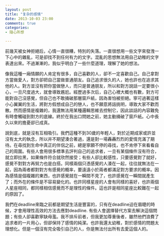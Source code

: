 ```yaml
---
layout: post
title: "复杂的感情"
date: 2013-10-03 23:00
comments: true
categories: 
- 隨心所想

---
```

前幾天被女神拒絕后，心情一直很糟，特別的失落。一直很想用一些文字來發洩一下心中的雜亂，可是卻找不到任何有力的文字。混亂的思想無法用自己幼稚的文字表達出來。不過漸漸的，我似乎明白了一些什麼道理，理解了她的想法。

像我這種一廂情願的人肯定有很多，自己喜歡的人，卻不一定喜歡自己。自己拿對方當做愛人，對方卻把自己當做普通朋友。自己追求很久的人，她也許也在追求其他的人。對方並沒有把你當做戀人，而只是普通朋友，所以和對方說話一定要很小心，一旦尺度過大，就會導致尷尬。經歷過多次后，自己心裡大概也有數，對方可能對自己沒感覺，但自己也不敢捅破那層窗戶紙，因為害怕被拒絕。寧可過著這樣小心翼翼的生活，將對方假想成自己的戀人，也不願意將話挑明，導致大家不歡而散。然而感情是複雜的，我還無法用某種邏輯思維去控制它，因此談話的內容難免有時會觸碰到對方的底線。終於在我出口問她之前，她主動捅破了窗戶紙。心中長久以來的擔憂卻已成真。

說到底，就是沒有互相吸引。我們這種不到30歲的年輕人，對於近期成家或許並沒有太大的執念，所以并不期望湊合著過，還是對一場轟轟烈烈的愛情充滿了期待。在尋找到生命中真正的伴侶之前，總是寧願不停的尋找，也不肯停下來看看自己的周圍。有些人會用很多標準去評判自己的追求者，一旦有某個條件沒有符合，就立即拉黑，如果條件符合就欣然接受；有些人卻比較感性，只要感覺對了就好，感覺不對對方再努力也是白搭。同樣兩個只憑感覺的人湊在一起，往往就無法在一起，因為兩者都對對方有感覺的概率，要遠遠小於兩者都滿足對方要求的概率。因為感情是個複雜的東西，也許感覺就在一瞬間不見了，也許感覺在一瞬間就產生了；而外在的條件是不容易變化的。也許同樣星座的人會有同樣的喜好，也許兩個人星座相同，都同樣相信感覺而不是理性的條件。這也許是相同星座比較難在一起的原因了。

我們在deadline來臨之前都是期望生活是豐富的，只有在deadline迫在眉睫的時候，才會用理性高效的方法去應對deadline. 有些人會選擇替代方案去解決這個問題；有些人卻喜歡寧缺毋濫。我不排斥前者，但我更加尊重後者，雖然他們浪費了追求者的一片用心，但卻保持了感情的純潔。也許我還太幼稚，對於感情的問題太理想化。但是一個沒有完全吸引自己的人，你是無法付出所有去愛這個人的。